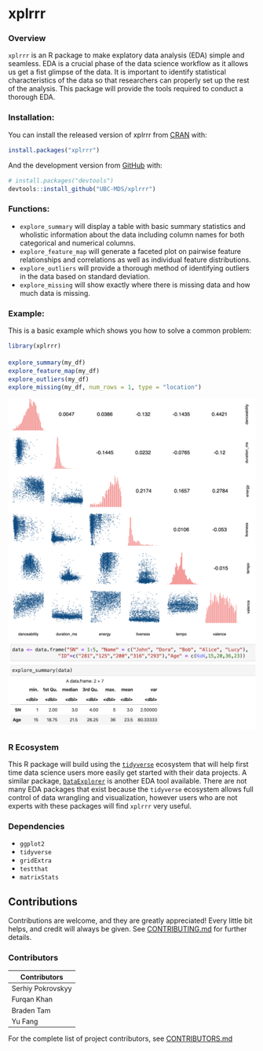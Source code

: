 
<!-- README.md is generated from README.Rmd. Please edit that file -->

# xplrrr

<!-- badges: start -->

<!-- badges: end -->

### Overview

`xplrrr` is an R package to make explatory data analysis (EDA) simple and seamless. EDA is a crucial phase of the data science workflow as it allows us get a fist glimpse of the data. It is important to identify statistical characteristics of the data so that researchers can properly set up the rest of the analysis. This package will provide the tools required to conduct a thorough EDA.


### Installation:

You can install the released version of xplrrr from
[CRAN](https://CRAN.R-project.org) with:

``` r
install.packages("xplrrr")
```

And the development version from [GitHub](https://github.com/) with:

``` r
# install.packages("devtools")
devtools::install_github("UBC-MDS/xplrrr")
```

### Functions:

- `explore_summary` will display a table with basic summary statistics and wholistic information about the data including column names for both categorical and numerical columns.  
- `explore_feature_map` will generate a faceted plot on pairwise feature relationships and correlations as well as individual feature distributions.
- `explore_outliers` will provide a thorough method of identifying outliers in the data based on standard deviation.
- `explore_missing` will show exactly where there is missing data and how much data is missing.

### Example:

This is a basic example which shows you how to solve a common problem:

``` r
library(xplrrr)

explore_summary(my_df)
explore_feature_map(my_df)
explore_outliers(my_df)
explore_missing(my_df, num_rows = 1, type = "location")

```

![](https://raw.githubusercontent.com/UBC-MDS/pyxplr/master/imgs/feature_map.png)
![](https://raw.githubusercontent.com/UBC-MDS/xplrrr/master/imgs/summary.png)

### R Ecosystem

This R package will build using the [`tidyverse`](https://www.tidyverse.org/) ecosystem that will help first time data science users more easily get started with their data projects. A similar package, [`DataExplorer`](https://cran.r-project.org/web/packages/DataExplorer/vignettes/dataexplorer-intro.html) is another EDA tool available. There are not many EDA packages that exist because the `tidyverse` ecosystem allows full control of data wrangling and visualization, however users who are not experts with these packages will find `xplrrr` very useful.

### Dependencies

- `ggplot2`
- `tidyverse`
- `gridExtra`
- `testthat`
- `matrixStats`

## Contributions

Contributions are welcome, and they are greatly appreciated! Every little bit
helps, and credit will always be given. See [CONTRIBUTING.md](CONTRIBUTING.md) for further details.

### Contributors

Contributors |
-------------|
Serhiy Pokrovskyy |
Furqan Khan |
Braden Tam |
Yu Fang |

For the complete list of project contributors, see [CONTRIBUTORS.md](CONTRIBUTORS.md)